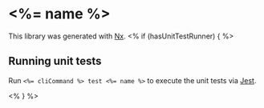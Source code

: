 # <%= name %>

This library was generated with [Nx](https://nx.dev).
<% if (hasUnitTestRunner) { %>

## Running unit tests

Run `<%= cliCommand %> test <%= name %>` to execute the unit tests via [Jest](https://jestjs.io).

<% } %>
